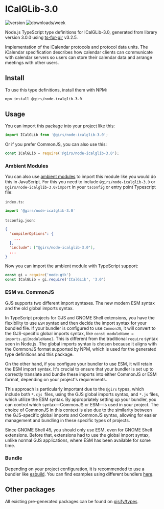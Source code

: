 
# ICalGLib-3.0

![version](https://img.shields.io/npm/v/@girs/node-icalglib-3.0)
![downloads/week](https://img.shields.io/npm/dw/@girs/node-icalglib-3.0)


Node.js TypeScript type definitions for ICalGLib-3.0, generated from library version 3.0.0 using [ts-for-gir](https://github.com/gjsify/ts-for-gir) v3.2.5.

Implementation of the iCalendar protocols and protocol data units. The iCalendar specification describes how calendar clients can communicate with calendar servers so users can store their calendar data and arrange meetings with other users.

## Install

To use this type definitions, install them with NPM:
```bash
npm install @girs/node-icalglib-3.0
```

## Usage

You can import this package into your project like this:
```ts
import ICalGLib from '@girs/node-icalglib-3.0';
```

Or if you prefer CommonJS, you can also use this:
```ts
const ICalGLib = require('@girs/node-icalglib-3.0');
```

### Ambient Modules

You can also use [ambient modules](https://github.com/gjsify/ts-for-gir/tree/main/packages/cli#ambient-modules) to import this module like you would do this in JavaScript.
For this you need to include `@girs/node-icalglib-3.0` or `@girs/node-icalglib-3.0/import` in your `tsconfig` or entry point Typescript file:

`index.ts`:
```ts
import '@girs/node-icalglib-3.0'
```

`tsconfig.json`:
```json
{
  "compilerOptions": {
    ...
  },
  "include": ["@girs/node-icalglib-3.0"],
  ...
}
```

Now you can import the ambient module with TypeScript support: 

```ts
const gi = require('node-gtk')
const ICalGLib = gi.require('ICalGLib', '3.0')
```



### ESM vs. CommonJS

GJS supports two different import syntaxes. The new modern ESM syntax and the old global imports syntax.

In TypeScript projects for GJS and GNOME Shell extensions, you have the flexibility to use `ESM` syntax and then decide the import syntax for your bundled file. If your bundler is configured to use `CommonJS`, it will convert to the GJS-specific global imports syntax, like `const moduleName = imports.gi[moduleName]`. This is different from the traditional `require` syntax seen in Node.js. The global imports syntax is chosen because it aligns with the CommonJS format supported by NPM, which is used for the generated type definitions and this package.

On the other hand, if you configure your bundler to use ESM, it will retain the ESM import syntax. It's crucial to ensure that your bundler is set up to correctly translate and bundle these imports into either CommonJS or ESM format, depending on your project's requirements.

This approach is particularly important due to the `@girs` types, which include both `*.cjs `files, using the GJS global imports syntax, and `*.js` files, which utilize the ESM syntax. By appropriately setting up your bundler, you can control which syntax—CommonJS or ESM—is used in your project. The choice of CommonJS in this context is also due to the similarity between the GJS-specific global imports and CommonJS syntax, allowing for easier management and bundling in these specific types of projects.

Since GNOME Shell 45, you should only use ESM, even for GNOME Shell extensions. Before that, extensions had to use the global import syntax, unlike normal GJS applications, where ESM has been available for some time.

### Bundle

Depending on your project configuration, it is recommended to use a bundler like [esbuild](https://esbuild.github.io/). You can find examples using different bundlers [here](https://github.com/gjsify/ts-for-gir/tree/main/examples).

## Other packages

All existing pre-generated packages can be found on [gjsify/types](https://github.com/gjsify/types).


